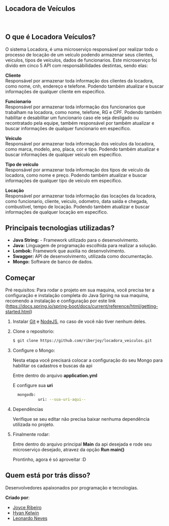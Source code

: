 <br>
  <h2>Locadora de Veículos</h2>
<br>

<!-- What is: -->

## O que é Locadora Veículos?

O sistema Locadora, é uma microserviço responsável por realizar todo o processo de locação de um veículo
podendo armazenar seus clientes, veiculos, tipos de veículos, dados de funcionarios.
Este microserviço foi divido em cinco 5 API com responsábilidades destintas, sendo elas:

**Cliente**
<br>
Responsável por armazenar toda informação dos clientes da locadora, como nome, cnh, endereço e telefone. Podendo
também atualizar e buscar informações de qualquer cliente em especifico.

**Funcionario**
<br>
Responsável por armazenar toda informação dos funcionarios que trabalham na locadora, como nome, telefone, RG e CPF. Podendo
também habilitar e desabilitar um funcionario caso ele seja desligado ou recontratado pela equipe, também responsável por 
também atualizar e buscar informações de qualquer funcionario em especifico.

**Veículo**
<br>
Responsável por armazenar toda informação dos veículos da locadora, como marca, modelo, ano, placa, cor e tipo. Podendo
também atualizar e buscar informações de qualquer veículo em especifico.

**Tipo de veículo**
<br>
Responsável por armazenar toda informação dos tipos de veículo da locadora, como nome e preço. Podendo
também atualizar e buscar informações de qualquer tipo de veiculo em especifico.

**Locação**
<br>
Responsável por armazenar toda informação das locações da locadora, como funcionario, cliente, veiculo, odometro,
data saída e chegada, combustivel, tempo de locação. Podendo também atualizar e buscar informações de qualquer 
locação em especifico.



<!-- Tecnologics: -->

## Principais tecnologias utilizadas?

- **Java String:** - Framework utilizado para o desenvolvimento.
- **Java:** Linguagem de programação escolhida para realizar a solução.
- **Lombok:** Framework que auxilia no desenvolvimento.
- **Swagger:** API de desenvolvimento, utilizada como documentação.
- **Mongo:** Software de banco de dados.

<!-- Get Started / Install: -->

## Começar

Pré requisitos: Para rodar o projeto em sua maquina, você precisa ter a configuração e instalação completa
do Java Spring na sua maquina, recomendo a instalação e configuração por este link (https://docs.spring.io/spring-boot/docs/current/reference/html/getting-started.html)

1. Instalar
   [Git](http://git-scm.com/downloads) e
   [NodeJS](http://nodejs.org/download/),
   no caso de você não tiver nenhum deles.

2. Clone o repositorio:

   ```sh
   $ git clone https://github.com/riberjoy/locadora_veiculos.git
   ```

3. Configure o Mongo:

   Nesta etapa você precisará colocar a configuração do seu Mongo para habilitar os cadastros e buscas da api
   
   Entre dentro do arquivo **application.yml**
   
   E configure sua **uri**
   
   ```sh
     mongodb:
              uri: --sua-uri-aqui--
   ```
   
4. Dependências

   Verifique se seu editar não precisa baixar nenhuma dependência utilizada no projeto.

5. Finalmente rodar:

   Entre dentro do arquivo principal **Main** da api desejada e rode seu microserviço desejado, atravez da opção **Run main()**

   Prontinho, agora é só aproveitar :D

<!-- Create by: -->

## Quem está por trás disso?

Desenvolvedores apaixonados por programação e tecnologias.

**Criado por**:

- [Joyce Ribeiro](https://github.com/riberjoy)
- [Hyan Kelwin](http://github.com/hyankelwin)
- [Leonardo Neves](https://github.com/neves-c-leonardo)
